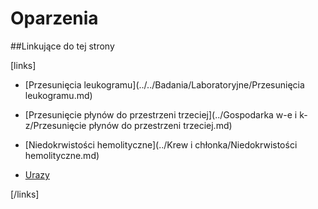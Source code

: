 # Oparzenia





##Linkujące do tej strony

[links]

- [Przesunięcia leukogramu](../../Badania/Laboratoryjne/Przesunięcia leukogramu.md)

- [Przesunięcie płynów do przestrzeni trzeciej](../Gospodarka w-e i k-z/Przesunięcie płynów do przestrzeni trzeciej.md)

- [Niedokrwistości hemolityczne](../Krew i chłonka/Niedokrwistości hemolityczne.md)

- [Urazy](./Urazy.md)


[/links]

